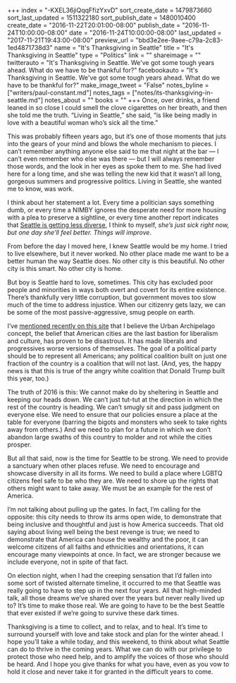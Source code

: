 +++
index = "-KXEL36jiQqqFfizYxvD"
sort_create_date = 1479873660
sort_last_updated = 1511322180
sort_publish_date = 1480010400
create_date = "2016-11-22T20:01:00-08:00"
publish_date = "2016-11-24T10:00:00-08:00"
date = "2016-11-24T10:00:00-08:00"
last_updated = "2017-11-21T19:43:00-08:00"
preview_url = "bbd3e2ee-9aee-c79a-2c83-1ed4871738d3"
name = "It's Thanksgiving in Seattle"
title = "It's Thanksgiving in Seattle"
type = "Politics"
link = ""
shareimage = ""
twitterauto = "It's Thanksgiving in Seattle. We've got some tough years ahead. What do we have to be thankful for?"
facebookauto = "It's Thanksgiving in Seattle. We've got some tough years ahead. What do we have to be thankful for?"
make_image_tweet = "False"
notes_byline = ["writers/paul-constant.md"]
notes_tags = ["notes/its-thanksgiving-in-seattle.md"]
notes_about = ""
books = ""
+++
Once, over drinks, a friend leaned in so close I could smell the clove cigarettes on her breath, and then she told me the truth. “Living in Seattle,” she said, “is like being madly in love with a beautiful woman who’s sick all the time.” 

This was probably fifteen years ago, but it’s one of those moments that juts into the gears of your mind and blows the whole mechanism to pieces. I can’t remember anything anyone else said to me that night at the bar — I can’t even remember who else was there — but I will always remember those words, and the look in her eyes as spoke them to me. She had lived here for a long time, and she was telling the new kid that it wasn’t all long, gorgeous summers and progressive politics. Living in Seattle, she wanted me to know, was work.

I think about her statement a lot. Every time a politician says something dumb, or every time a NIMBY ignores the desperate need for more housing with a plea to preserve a sightline, or every time another report indicates that [Seattle is getting less diverse]( http://blogs.seattletimes.com/fyi-guy/2014/10/27/seattle-is-getting-whiter-census-finds/), I think to myself, *she’s just sick right now, but one day she’ll feel better. Things will improve*.

From before the day I moved here, I knew Seattle would be my home. I tried to live elsewhere, but it never worked. No other place made me want to be a better human the way Seattle does. No other city is this beautiful. No other city is this smart. No other city is home.

But boy is Seattle hard to love, sometimes. This city has excluded poor people and minorities in ways both overt and covert for its entire existence. There’s thankfully very little corruption, but government moves too slow much of the time to address injustice. When our citizenry gets lazy, we can be some of the most passive-aggressive, smug people on earth. 

I’ve [mentioned recently on this site]( http://www.seattlereviewofbooks.com/notes/2016/11/15/reading-through-it-join-us-for-a-discussion-of-how-to-move-forward-in-donald-trumps-america/) that I believe the Urban Archipelago concept, the belief that American cities are the last bastion for liberalism and culture, has proven to be disastrous. It has made liberals and progressives worse versions of themselves. The goal of a political party should be to represent all Americans; any political coalition built on just one fraction of the country is a coalition that will not last. (And, yes, the happy news is that this is true of the angry white coalition that Donald Trump built this year, too.) 

The truth of 2016 is this: We cannot make do by sheltering in Seattle and keeping our heads down. We can’t just tut-tut at the direction in which the rest of the country is heading. We can’t smugly sit and pass judgment on everyone else. We need to ensure that our policies ensure a place at the table for everyone (barring the bigots and monsters who seek to take rights away from others.) And we need to plan for a future in which we don’t abandon large swaths of this country to molder and rot while the cities prosper.

But all that said, now is the time for Seattle to be strong. We need to provide a sanctuary when other places refuse. We need to encourage and showcase diversity in all its forms. We need to build a place where LGBTQ citizens feel safe to be who they are. We need to shore up the rights that others might want to take away. We must be an example for the rest of America.

I’m not talking about pulling up the gates. In fact, I’m calling for the opposite: this city needs to throw its arms open wide, to demonstrate that being inclusive and thoughtful and just is how America succeeds. That old saying about living well being the best revenge is true; we need to demonstrate that America can house the wealthy and the poor, it can welcome citizens of all faiths and ethnicities and orientations, it can encourage many viewpoints at once. In fact, we are stronger because we include everyone, not in spite of that fact.

On election night, when I had the creeping sensation that I’d fallen into some sort of twisted alternate timeline, it occurred to me that Seattle was really going to have to step up in the next four years. All that high-minded talk, all those dreams we’ve shared over the years but never really lived up to? It’s time to make those real. We are going to have to be the best Seattle that ever existed if we’re going to survive these dark times.

Thanksgiving is a time to collect, and to relax, and to heal. It’s time to surround yourself with love and take stock and plan for the winter ahead. I hope you’ll take a while today, and this weekend, to think about what Seattle can do to thrive in the coming years. What we can do with our privilege to protect those who need help, and to amplify the voices of those who should be heard. And I hope you give thanks for what you have, even as you vow to hold it close and never take it for granted in the difficult years to come.